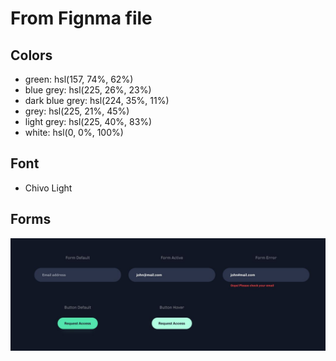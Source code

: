 # From Fignma file

## Colors

- green: hsl(157, 74%, 62%)
- blue grey: hsl(225, 26%, 23%)
- dark blue grey: hsl(224, 35%, 11%)
- grey: hsl(225, 21%, 45%)
- light grey: hsl(225, 40%, 83%)
- white: hsl(0, 0%, 100%)

## Font

- Chivo Light

## Forms

![alt-text](./assets/forms.JPG "form design")
